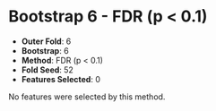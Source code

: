 # Bootstrap 6 - FDR (p < 0.1)

- **Outer Fold**: 6
- **Bootstrap**: 6
- **Method**: FDR (p < 0.1)
- **Fold Seed**: 52
- **Features Selected**: 0

No features were selected by this method.
